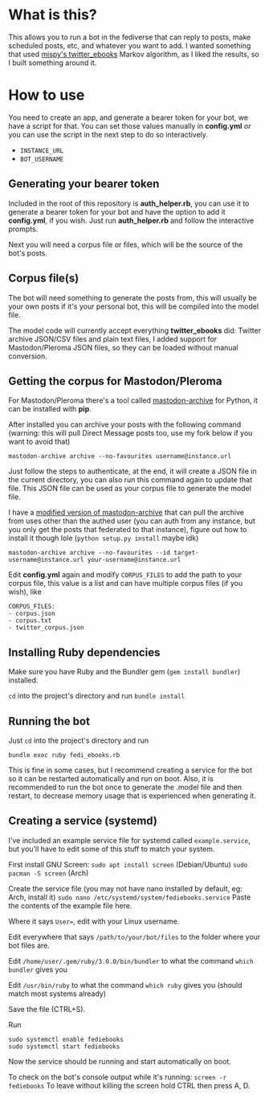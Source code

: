 # What is this?

This allows you to run a bot in the fediverse that can reply to posts, make scheduled posts, etc, and whatever you want to add.
I wanted something that used [mispy's twitter_ebooks](https://github.com/mispy/twitter_ebooks) Markov algorithm, as I liked the results, so I built something around it.


# How to use

You need to create an app, and generate a bearer token for your bot, we have a script for that. You can set those values manually in **config.yml** *or* you can use the script in the next step to do so interactively. 

* `INSTANCE_URL`
* `BOT_USERNAME`

## Generating your bearer token

Included in the root of this repository is **auth_helper.rb**, you can use it to generate a bearer token for your bot and have the option to add it **config.yml**, if you wish. Just run **auth_helper.rb** and follow the interactive prompts.

Next you will need a corpus file or files, which will be the source of the bot's posts.

## Corpus file(s)

The bot will need something to generate the posts from, this will usually be your own posts if it's your personal bot, this will be compiled into the model file.

The model code will currently accept everything **twitter_ebooks** did: Twitter archive JSON/CSV files and plain text files, I added support for Mastodon/Pleroma JSON files, so they can be loaded without manual conversion.

## Getting the corpus for Mastodon/Pleroma

For Mastodon/Pleroma there's a tool called [mastodon-archive](https://pypi.org/project/mastodon-archive/) for Python, it can be installed with **pip**.

After installed you can archive your posts with the following command (warning: this will pull Direct Message posts too, use my fork below if you want to avoid that)

`mastodon-archive archive --no-favourites username@instance.url`

Just follow the steps to authenticate, at the end, it will create a JSON file in the current directory, you can also run this command again to update that file. This JSON file can be used as your corpus file to generate the model file.

I have a [modified version of mastodon-archive](https://github.com/animeavi/mastodon-backup) that can pull the archive from uses other than the authed user (you can auth from any instance, but you only get the posts that federated to that instance), figure out how to install it though lole (`python setup.py install` maybe idk)

`mastodon-archive archive --no-favourites --id target-username@instance.url your-username@instance.url`

Edit **config.yml** again and modify `CORPUS_FILES` to add the path to your corpus file, this value is a list and can have multiple corpus files (if you wish), like

```
CORPUS_FILES:
- corpus.json
- corpus.txt
- twitter_corpus.json
```

## Installing Ruby dependencies

Make sure you have Ruby and the Bundler gem (`gem install bundler`) installed.

`cd` into the project's directory and run `bundle install`

## Running the bot

Just `cd` into the project's directory and run

`bundle exec ruby fedi_ebooks.rb`

This is fine in some cases, but I recommend creating a service for the bot so it can be restarted automatically and run on boot.
Also, it is recommended to run the bot once to generate the .model file and then restart, to decrease memory usage that is experienced when generating it.

## Creating a service (systemd)

I've included an example service file for systemd called `example.service`, but you’ll have to edit some of this stuff to match your system.

First install GNU Screen: 
`sudo apt install screen` (Debian/Ubuntu)
`sudo pacman -S screen` (Arch)

Create the service file (you may not have nano installed by default, eg: Arch, install it)
`sudo nano /etc/systemd/system/fediebooks.service`
Paste the contents of the example file here.

Where it says `User=`, edit with your Linux username.

Edit everywhere that says `/path/to/your/bot/files` to the folder where your bot files are.

Edit `/home/user/.gem/ruby/3.0.0/bin/bundler` to what the command `which bundler` gives you

Edit `/usr/bin/ruby` to what the command `which ruby` gives you (should match most systems already)

Save the file (CTRL+S).

Run
```
sudo systemctl enable fediebooks
sudo systemctl start fediebooks

```

Now the service should be running and start automatically on boot.

To check on the bot's console output while it's running: `screen -r fediebooks`
To leave without killing the screen hold CTRL then press A, D.
